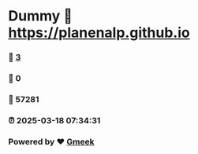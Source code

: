 # Dummy :link: https://planenalp.github.io 
### :page_facing_up: [3](https://planenalp.github.io/tag.html) 
### :speech_balloon: 0 
### :hibiscus: 57281 
### :alarm_clock: 2025-03-18 07:34:31 
### Powered by :heart: [Gmeek](https://github.com/Meekdai/Gmeek)
